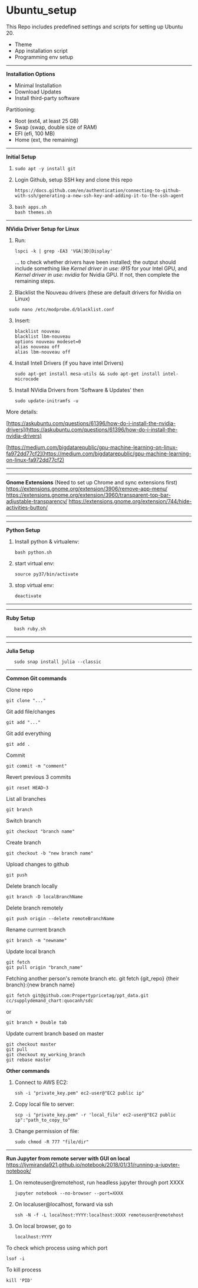 # Ubuntu_setup

This Repo includes predefined settings and scripts for setting up Ubuntu 20.

- Theme
- App installation script
- Programming env setup

---

**Installation Options**

- Minimal Installation
- Download Updates
- Install third-party software

Partitioning:

- Root (ext4, at least 25 GB)
- Swap (swap, double size of RAM)
- EFI (efi, 100 MB)
- Home (ext, the remaining)

---

**Initial Setup**

1. ```
   sudo apt -y install git
   ```

2. Login Github, setup SSH key and clone this repo

   ```
   https://docs.github.com/en/authentication/connecting-to-github-with-ssh/generating-a-new-ssh-key-and-adding-it-to-the-ssh-agent
   ```
3. ```
   bash apps.sh
   bash themes.sh
   ```

---

**NVidia Driver Setup for Linux**

1. Run:

   ```
   lspci -k | grep -EA3 'VGA|3D|Display' 
   ```

   ... to check whether drivers have been installed; the output should include something like *Kernel driver in use: i915* for your Intel GPU, and *Kernel driver in use: nvidia* for Nvidia GPU. If not, then complete the remaining steps.
2. Blacklist the Nouveau drivers (these are default drivers for Nvidia on Linux)

```
 sudo nano /etc/modprobe.d/blacklist.conf
```

3. Insert:

   ```
   blacklist nouveau
   blacklist lbm-nouveau
   options nouveau modeset=0
   alias nouveau off
   alias lbm-nouveau off
   ```

4. Install Intell Drivers (if you have intel Drivers)

   ```
   sudo apt-get install mesa-utils && sudo apt-get install intel-microcode
   ```

5. Install NVidia Drivers from 'Software & Updates' then

   ```
   sudo update-initramfs -u
   ```

More details:

[https://askubuntu.com/questions/61396/how-do-i-install-the-nvidia-drivers](https://askubuntu.com/questions/61396/how-do-i-install-the-nvidia-drivers)

[https://medium.com/bigdatarepublic/gpu-machine-learning-on-linux-fa972dd77cf2](https://medium.com/bigdatarepublic/gpu-machine-learning-on-linux-fa972dd77cf2)

---
--- 

**Gnome Extensions** (Need to set up Chrome and sync extensions first)
https://extensions.gnome.org/extension/3906/remove-app-menu/
https://extensions.gnome.org/extension/3960/transparent-top-bar-adjustable-transparency/
https://extensions.gnome.org/extension/744/hide-activities-button/

---
---

**Python Setup**

1. Install python & virtualenv:

   ```
   bash python.sh
   ```

2. start virtual env:

   ```
   source py37/bin/activate
   ```

3. stop virtual env:

   ```
   deactivate
   ```

---

---

**Ruby Setup**

```
   bash ruby.sh
```

---

---

**Julia Setup**

```
   sudo snap install julia --classic
```

---

**Common Git commands**

Clone repo

```
git clone "..."
```

Git add file/changes

```
git add "..."
```

Git add everything

```
git add .
```

Commit

```
git commit -m "comment"
```

Revert previous 3 commits

```
git reset HEAD~3
```

List all branches

```
git branch
```

Switch branch

```
git checkout "branch name"
```

Create branch

```
git checkout -b "new branch name"
```

Upload changes to github

```
git push
```

Delete branch locally

```
git branch -D localBranchName
```

Delete branch remotely

```
git push origin --delete remoteBranchName
```

Rename currrent branch

```
git branch -m "newname"
```

Update local branch

```
git fetch
git pull origin "branch_name"
```

Fetching another person's remote branch
etc. git fetch {git_repo} {their branch}:{new branch name}

```
git fetch git@github.com:Propertypricetag/ppt_data.git cc/supplydemand_chart:quocanh/sdc
```
or


```
git branch + Double tab
```


Update current branch based on master
```
git checkout master
git pull
git checkout my_working_branch
git rebase master
```



**Other commands**

1. Connect to AWS EC2:

   ```
   ssh -i "private_key.pem" ec2-user@"EC2 public ip"
   ```

2. Copy local file to server:

   ```
   scp -i "private_key.pem" -r 'local_file' ec2-user@"EC2 public ip":"path_to_copy_to"
   ```

3. Change permission of file:

   ```
   sudo chmod -R 777 "file/dir"
   ```

---


**Run Jupyter from remote server with GUI on local**
https://ljvmiranda921.github.io/notebook/2018/01/31/running-a-jupyter-notebook/

1. On remoteuser@remotehost, run headless jupyter through port XXXX

   ```
   jupyter notebook --no-browser --port=XXXX
   ```

2. On localuser@localhost, forward via ssh

   ```
   ssh -N -f -L localhost:YYYY:localhost:XXXX remoteuser@remotehost
   ```

3. On local browser, go to

   ```
   localhost:YYYY
   ```
   
To check which process using which port
   ```
   lsof -i
   ```
To kill process
   ```
   kill 'PID'
   ```
   
   
